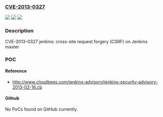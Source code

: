 ### [CVE-2013-0327](https://cve.mitre.org/cgi-bin/cvename.cgi?name=CVE-2013-0327)
![](https://img.shields.io/static/v1?label=Product&message=RHEL%206%20Version%20of%20OpenShift%20Enterprise&color=blue)
![](https://img.shields.io/static/v1?label=Version&message=!%200%3A1.502-1.el6op%20&color=brighgreen)
![](https://img.shields.io/static/v1?label=Vulnerability&message=Cross-Site%20Request%20Forgery%20(CSRF)&color=brighgreen)

### Description

CVE-2013-0327 jenkins: cross-site request forgery (CSRF) on Jenkins master

### POC

#### Reference
- http://www.cloudbees.com/jenkins-advisory/jenkins-security-advisory-2013-02-16.cb

#### Github
No PoCs found on GitHub currently.


